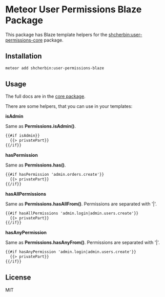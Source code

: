 # Meteor User Permissions Blaze Package

This package has Blaze template helpers for the [shcherbin:user-permissions-core](https://atmospherejs.com/shcherbin/user-permissions-core) package.

## Installation

```sh
meteor add shcherbin:user-permissions-blaze
```

## Usage

The full docs are in the [core package](https://atmospherejs.com/shcherbin/user-permissions-core).

There are some helpers, that you can use in your templates:

**isAdmin**

Same as **Permissions.isAdmin()**.

```html
{{#if isAdmin}}
  {{> privatePart}}
{{/if}}
```

**hasPermission**

Same as **Permissions.has()**.

```html
{{#if hasPermission 'admin.orders.create'}}
  {{> privatePart}}
{{/if}}
```

**hasAllPermissions**

Same as **Permissions.hasAllFrom()**. Permissions are separated with '|'.

```html
{{#if hasAllPermissions 'admin.login|admin.users.create'}}
  {{> privatePart}}
{{/if}}
```

**hasAnyPermission**

Same as **Permissions.hasAnyFrom()**. Permissions are separated with '|'.

```html
{{#if hasAnyPermission 'admin.login|admin.users.create'}}
  {{> privatePart}}
{{/if}}
```

## License

MIT